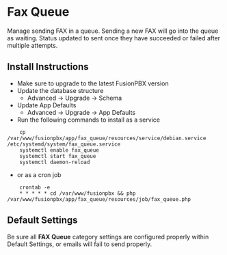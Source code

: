 # Fax Queue

Manage sending FAX in a queue. Sending a new FAX will go into the queue
as waiting. Status updated to sent once they have succeeded or failed
after multiple attempts.

## Install Instructions

-   Make sure to upgrade to the latest FusionPBX version
-   Update the database structure
    -   Advanced -\> Upgrade -\> Schema
-   Update App Defaults
    -   Advanced -\> Upgrade -\> App Defaults
-   Run the following commands to install as a service

```
    cp /var/www/fusionpbx/app/fax_queue/resources/service/debian.service /etc/systemd/system/fax_queue.service
    systemctl enable fax_queue
    systemctl start fax_queue
    systemctl daemon-reload
```

-   or as a cron job

```
    crontab -e
    * * * * * cd /var/www/fusionpbx && php /var/www/fusionpbx/app/fax_queue/resources/job/fax_queue.php
```

## Default Settings

Be sure all **FAX Queue** category settings are configured properly
within Default Settings, or emails will fail to send properly.
